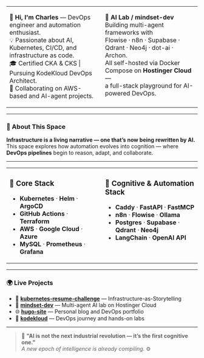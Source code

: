 <table>
<tr>
<td valign="top" width="50%">

👋 **Hi, I'm Charles** — DevOps engineer and automation enthusiast.  
💡 Passionate about AI, Kubernetes, CI/CD, and infrastructure as code.  
🎓 Certified CKA & CKS | Pursuing KodeKloud DevOps Architect.  
🚀 Collaborating on AWS-based and AI-agent projects.

</td>
<td valign="top" width="50%">

🧠 **AI Lab / mindset-dev**  
Building multi-agent frameworks with  
Flowise · n8n · Supabase · Qdrant · Neo4j · dot-ai · Archon.  
All self-hosted via Docker Compose on **Hostinger Cloud** —  
a full-stack playground for AI-powered DevOps.

</td>
</tr>
</table> 

---

### 🧭 About This Space

**Infrastructure is a living narrative — one that’s now being rewritten by AI.**  
This space explores how automation evolves into cognition — where **DevOps pipelines** begin to reason, adapt, and collaborate.

---

<table>
<tr>
<td valign="top" width="50%">

### 🧱 Core Stack
- **Kubernetes** · **Helm** · **ArgoCD**  
- **GitHub Actions** · **Terraform**  
- **AWS** · **Google Cloud** · **Azure**  
- **MySQL** · **Prometheus** · **Grafana**

</td>
<td valign="top" width="50%">

### 🤖 Cognitive & Automation Stack
- **Caddy** · **FastAPI** · **FastMCP**  
- **n8n** · **Flowise** · **Ollama**  
- **Postgres** · **Supabase** · **Qdrant** · **Neo4j**  
- **LangChain** · **OpenAI API**

</td>
</tr>
</table>


---

### 🌍 Live Projects

- 🧩 **[kubernetes-resume-challenge](https://github.com/journeyman33/kubernetes-resume-challenge)** — Infrastructure-as-Storytelling  
- 🧠 **[mindset-dev](https://github.com/mindset-dev)** — Multi-agent AI lab on Hostinger Cloud  
- 🌐 **[hugo-site](https://github.com/journeyman33/hugo-site)** — Personal blog and DevOps portfolio  
- 📘 **[kodekloud](https://github.com/journeyman33/kodekloud)** — DevOps journey and hands-on labs  

---


> 🧠 **"AI is not the next industrial revolution — it’s the first cognitive one."**  
> _A new epoch of intelligence is already compiling._ ⚙️



<!---
journeyman33/journeyman33 is a ✨ special ✨ repository because its `README.md` (this file) appears on your GitHub profile.
You can click the Preview link to take a look at your changes.
--->

<!--START_SECTION:activity-->
<!--END_SECTION:activity-->


